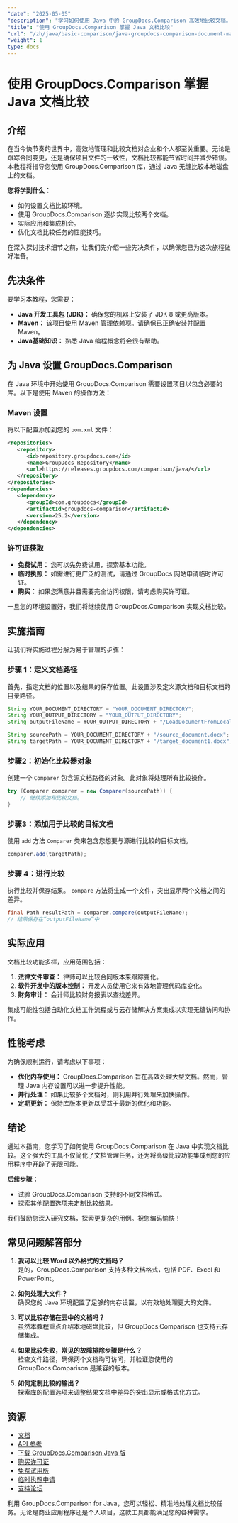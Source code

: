 ```yaml
---
"date": "2025-05-05"
"description": "学习如何使用 Java 中的 GroupDocs.Comparison 高效地比较文档。本指南涵盖设置、实现和性能优化。"
"title": "使用 GroupDocs.Comparison 掌握 Java 文档比较"
"url": "/zh/java/basic-comparison/java-groupdocs-comparison-document-management-guide/"
"weight": 1
type: docs
---
```

# 使用 GroupDocs.Comparison 掌握 Java 文档比较

## 介绍

在当今快节奏的世界中，高效地管理和比较文档对企业和个人都至关重要。无论是跟踪合同变更，还是确保项目文件的一致性，文档比较都能节省时间并减少错误。本教程将指导您使用 GroupDocs.Comparison 库，通过 Java 无缝比较本地磁盘上的文档。

**您将学到什么：**
- 如何设置文档比较环境。
- 使用 GroupDocs.Comparison 逐步实现比较两个文档。
- 实际应用和集成机会。
- 优化文档比较任务的性能技巧。

在深入探讨技术细节之前，让我们先介绍一些先决条件，以确保您已为这次旅程做好准备。

## 先决条件

要学习本教程，您需要：

- **Java 开发工具包 (JDK)：** 确保您的机器上安装了 JDK 8 或更高版本。
- **Maven：** 该项目使用 Maven 管理依赖项。请确保已正确安装并配置 Maven。
- **Java基础知识：** 熟悉 Java 编程概念将会很有帮助。

## 为 Java 设置 GroupDocs.Comparison

在 Java 环境中开始使用 GroupDocs.Comparison 需要设置项目以包含必要的库。以下是使用 Maven 的操作方法：

### Maven 设置

将以下配置添加到您的 `pom.xml` 文件：

```xml
<repositories>
   <repository>
      <id>repository.groupdocs.com</id>
      <name>GroupDocs Repository</name>
      <url>https://releases.groupdocs.com/comparison/java/</url>
   </repository>
</repositories>
<dependencies>
   <dependency>
      <groupId>com.groupdocs</groupId>
      <artifactId>groupdocs-comparison</artifactId>
      <version>25.2</version>
   </dependency>
</dependencies>
```

### 许可证获取

- **免费试用：** 您可以先免费试用，探索基本功能。
- **临时执照：** 如需进行更广泛的测试，请通过 GroupDocs 网站申请临时许可证。
- **购买：** 如果您满意并且需要完全访问权限，请考虑购买许可证。

一旦您的环境设置好，我们将继续使用 GroupDocs.Comparison 实现文档比较。

## 实施指南

让我们将实施过程分解为易于管理的步骤：

### 步骤 1：定义文档路径

首先，指定文档的位置以及结果的保存位置。此设置涉及定义源文档和目标文档的目录路径。

```java
String YOUR_DOCUMENT_DIRECTORY = "YOUR_DOCUMENT_DIRECTORY";
String YOUR_OUTPUT_DIRECTORY = "YOUR_OUTPUT_DIRECTORY";
String outputFileName = YOUR_OUTPUT_DIRECTORY + "/LoadDocumentFromLocalDisc_result.docx";

String sourcePath = YOUR_DOCUMENT_DIRECTORY + "/source_document.docx";
String targetPath = YOUR_DOCUMENT_DIRECTORY + "/target_document1.docx";
```

### 步骤2：初始化比较器对象

创建一个 `Comparer` 包含源文档路径的对象。此对象将处理所有比较操作。

```java
try (Comparer comparer = new Comparer(sourcePath)) {
    // 继续添加和比较文档。
}
```

### 步骤3：添加用于比较的目标文档

使用 `add` 方法 `Comparer` 类来包含您想要与源进行比较的目标文档。

```java
comparer.add(targetPath);
```

### 步骤 4：进行比较

执行比较并保存结果。 `compare` 方法将生成一个文件，突出显示两个文档之间的差异。

```java
final Path resultPath = comparer.compare(outputFileName);
// 结果保存在“outputFileName”中
```

## 实际应用

文档比较功能多样，应用范围包括：

1. **法律文件审查：** 律师可以比较合同版本来跟踪变化。
2. **软件开发中的版本控制：** 开发人员使用它来有效地管理代码库变化。
3. **财务审计：** 会计师比较财务报表以查找差异。

集成可能性包括自动化文档工作流程或与云存储解决方案集成以实现无缝访问和协作。

## 性能考虑

为确保顺利运行，请考虑以下事项：

- **优化内存使用：** GroupDocs.Comparison 旨在高效处理大型文档。然而，管理 Java 内存设置可以进一步提升性能。
- **并行处理：** 如果比较多个文档对，则利用并行处理来加快操作。
- **定期更新：** 保持库版本更新以受益于最新的优化和功能。

## 结论

通过本指南，您学习了如何使用 GroupDocs.Comparison 在 Java 中实现文档比较。这个强大的工具不仅简化了文档管理任务，还为将高级比较功能集成到您的应用程序中开辟了无限可能。

**后续步骤：**
- 试验 GroupDocs.Comparison 支持的不同文档格式。
- 探索其他配置选项来定制比较结果。

我们鼓励您深入研究文档，探索更复杂的用例。祝您编码愉快！

## 常见问题解答部分

1. **我可以比较 Word 以外格式的文档吗？**  
   是的，GroupDocs.Comparison 支持多种文档格式，包括 PDF、Excel 和 PowerPoint。

2. **如何处理大文件？**  
   确保您的 Java 环境配置了足够的内存设置，以有效地处理更大的文件。

3. **可以比较存储在云中的文档吗？**  
   虽然本教程重点介绍本地磁盘比较，但 GroupDocs.Comparison 也支持云存储集成。

4. **如果比较失败，常见的故障排除步骤是什么？**  
   检查文件路径，确保两个文档均可访问，并验证您使用的 GroupDocs.Comparison 是兼容的版本。

5. **如何定制比较的输出？**  
   探索库的配置选项来调整结果文档中差异的突出显示或格式化方式。

## 资源

- [文档](https://docs.groupdocs.com/comparison/java/)
- [API 参考](https://reference.groupdocs.com/comparison/java/)
- [下载 GroupDocs.Comparison Java 版](https://releases.groupdocs.com/comparison/java/)
- [购买许可证](https://purchase.groupdocs.com/buy)
- [免费试用版](https://releases.groupdocs.com/comparison/java/)
- [临时执照申请](https://purchase.groupdocs.com/temporary-license/)
- [支持论坛](https://forum.groupdocs.com/c/comparison)

利用 GroupDocs.Comparison for Java，您可以轻松、精准地处理文档比较任务。无论是商业应用程序还是个人项目，这款工具都能满足您的各种需求。